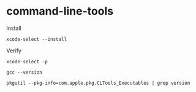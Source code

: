 # command-line-tools
Install
```
xcode-select --install
```

Verify
```
xcode-select -p

gcc --version

pkgutil --pkg-info=com.apple.pkg.CLTools_Executables | grep version
```
